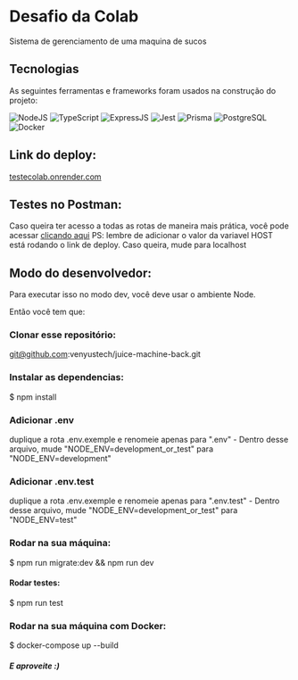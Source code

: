# Desafio da Colab

Sistema de gerenciamento de uma maquina de sucos

## Tecnologias

As seguintes ferramentas e frameworks foram usados na construção do projeto:

![NodeJS](https://img.shields.io/badge/Node.js-43853D?style=flat-square&logo=node.js&logoColor=white)
![TypeScript](https://img.shields.io/badge/TypeScript-007ACC?style=flat-square&logo=typescript&logoColor=white)
![ExpressJS](https://img.shields.io/badge/Express.js-404D59?style=flat-square&logo=express&logoColor=white)
![Jest](https://img.shields.io/badge/Jest-C21325?style=flat-square&logo=jest&logoColor=white)
![Prisma](https://img.shields.io/badge/Prisma-2D3748?style=flat-square&logo=prisma&logoColor=white)
![PostgreSQL](https://img.shields.io/badge/PostgreSQL-336791?style=flat-square&logo=postgresql&logoColor=white)
![Docker](https://img.shields.io/badge/Docker-black?style=flat-square&logo=docker)

## Link do deploy:

[testecolab.onrender.com](https://testecolab.onrender.com)

## Testes no Postman:

Caso queira ter acesso a todas as rotas de maneira mais prática, você pode acessar [clicando aqui](https://app.getpostman.com/join-team?invite_code=af8f33ee79c4c5c1c183b62388ad1ef2&target_code=93eff6fa01cd60a63bf1c1ebf483fd44)
PS: lembre de adicionar o valor da variavel HOST está rodando o link de deploy. Caso queira, mude para localhost

## Modo do desenvolvedor:

Para executar isso no modo dev, você deve usar o ambiente Node.

Então você tem que:

### Clonar esse repositório:

git@github.com:venyustech/juice-machine-back.git

### Instalar as dependencias:

$ npm install

### Adicionar .env

duplique a rota .env.exemple e renomeie apenas para ".env" - Dentro desse arquivo, mude "NODE_ENV=development_or_test" para "NODE_ENV=development"

### Adicionar .env.test

duplique a rota .env.exemple e renomeie apenas para ".env.test" - Dentro desse arquivo, mude "NODE_ENV=development_or_test" para "NODE_ENV=test"

### Rodar na sua máquina:

$ npm run migrate:dev && npm run dev

#### Rodar testes:

$ npm run test

### Rodar na sua máquina com Docker:

$ docker-compose up --build

##### E aproveite :)
